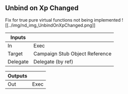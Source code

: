 ## Unbind on Xp Changed
Fix for true pure virtual functions not being implemented
![[../img/nd_img_UnbindOnXpChanged.png]]

|Inputs||
|--|--|
| In | Exec |
| Target | Campaign Stub Object Reference |
| Delegate | Delegate (by ref) |

|Outputs||
|--|--|
| Out | Exec |
